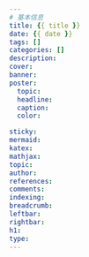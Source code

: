 ```yaml
---
# 基本信息
title: {{ title }}
date: {{ date }}
tags: []
categories: []
description:
cover: 
banner: 
poster: 
  topic:
  headline:
  caption:
  color:

sticky: 
mermaid:
katex: 
mathjax: 
topic:
author: 
references:
comments:
indexing:
breadcrumb:
leftbar: 
rightbar:
h1:
type:
---
```

